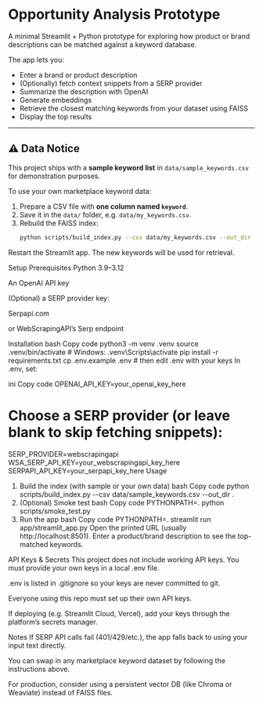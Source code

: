 
# Opportunity Analysis Prototype 

A minimal Streamlit + Python prototype for exploring how product or brand descriptions can be matched against a keyword database.

The app lets you:
- Enter a brand or product description
- (Optionally) fetch context snippets from a SERP provider
- Summarize the description with OpenAI
- Generate embeddings
- Retrieve the closest matching keywords from your dataset using FAISS
- Display the top results

---

## ⚠️ Data Notice
This project ships with a **sample keyword list** in `data/sample_keywords.csv` for demonstration purposes.

To use your own marketplace keyword data:
1. Prepare a CSV file with **one column named `keyword`**.
2. Save it in the `data/` folder, e.g. `data/my_keywords.csv`.
3. Rebuild the FAISS index:
   ```bash
   python scripts/build_index.py --csv data/my_keywords.csv --out_dir .
Restart the Streamlit app. The new keywords will be used for retrieval.

Setup
Prerequisites
Python 3.9–3.12

An OpenAI API key

(Optional) a SERP provider key:

Serpapi.com

or WebScrapingAPI’s Serp endpoint

Installation
bash
Copy code
python3 -m venv .venv
source .venv/bin/activate    # Windows: .venv\Scripts\activate
pip install -r requirements.txt
cp .env.example .env         # then edit .env with your keys
In .env, set:

ini
Copy code
OPENAI_API_KEY=your_openai_key_here

# Choose a SERP provider (or leave blank to skip fetching snippets):
SERP_PROVIDER=webscrapingapi
WSA_SERP_API_KEY=your_webscrapingapi_key_here
SERPAPI_API_KEY=your_serpapi_key_here
Usage
1) Build the index (with sample or your own data)
bash
Copy code
python scripts/build_index.py --csv data/sample_keywords.csv --out_dir .
2) (Optional) Smoke test
bash
Copy code
PYTHONPATH=. python scripts/smoke_test.py
3) Run the app
bash
Copy code
PYTHONPATH=. streamlit run app/streamlit_app.py
Open the printed URL (usually http://localhost:8501).
Enter a product/brand description to see the top-matched keywords.

API Keys & Secrets
This project does not include working API keys.
You must provide your own keys in a local .env file.

.env is listed in .gitignore so your keys are never committed to git.

Everyone using this repo must set up their own API keys.

If deploying (e.g. Streamlit Cloud, Vercel), add your keys through the platform’s secrets manager.

Notes
If SERP API calls fail (401/429/etc.), the app falls back to using your input text directly.

You can swap in any marketplace keyword dataset by following the instructions above.

For production, consider using a persistent vector DB (like Chroma or Weaviate) instead of FAISS files.


